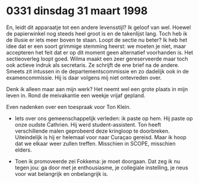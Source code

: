 # 0331 dinsdag 31 maart 1998
En, leidt dit apparaatje tot een andere levensstijl? Ik geloof van wel. Hoewel de papierwinkel nog steeds heel groot is en de takenlijst lang. Toch heb ik de illusie er iets meer boven te staan. Loopt de sectie nu beter? Ik heb het idee dat er een soort grimmige stemming heerst: we moeten je niet, maar accepteren het feit dat er op dit moment geen alternatief voorhanden is. Het sectieoverleg loopt goed. Wilma maakt een zeer gereserveerde maar toch ook actieve indruk als secretaris. Ze schrijft de ene brief na de andere. Smeets zit intussen in de departementscommissie en zo dadelijk ook in de examencommissie. Hij is daar volgens mij niet ontevreden over. 

Denk ik alleen maar aan mijn werk? Het neemt wel een grote plaats in mijn leven in. Rond de meivakantie een weekje vrijaf gepland. 

Even nadenken over een toespraak voor Ton Klein.

- Iets over ons gemeenschappelijk verleden: ik paste op hem. Hij paste op onze oudste Cathrien. Hij werd student-assistent. Ton heeft verschillende malen geprobeerd deze kringloop te doorbreken. Uiteindelijk is hij er helemaal voor naar Curaçao gereisd. Maar ik hoop dat we elkaar weer zullen treffen. Misschien in SCOPE, misschien elders.

- Toen ik promoveerde zei Fokkema: je moet doorgaan. Dat zeg ik nu tegen jou: ga door met je enthousiasme, je collegiale instelling, je neus voor wat belangrijk en onbelangrijk is.
